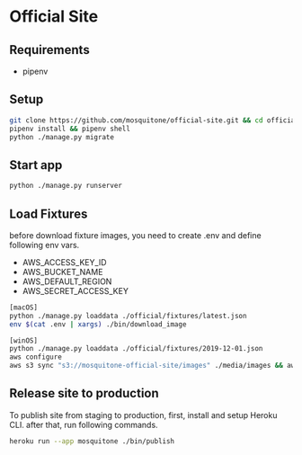 # Official Site

## Requirements

- pipenv

## Setup

```bash
git clone https://github.com/mosquitone/official-site.git && cd official-site
pipenv install && pipenv shell
python ./manage.py migrate
```

## Start app

```bash
python ./manage.py runserver
```

## Load Fixtures

before download fixture images, you need to create .env and define following env vars.

- AWS_ACCESS_KEY_ID
- AWS_BUCKET_NAME
- AWS_DEFAULT_REGION
- AWS_SECRET_ACCESS_KEY

```bash
[macOS]
python ./manage.py loaddata ./official/fixtures/latest.json
env $(cat .env | xargs) ./bin/download_image

[winOS]
python ./manage.py loaddata ./official/fixtures/2019-12-01.json
aws configure
aws s3 sync "s3://mosquitone-official-site/images" ./media/images && aws s3 sync "s3://mosquitone-official-site/original_images" ./media/original_images
```

## Release site to production

To publish site from staging to production, first, install and setup Heroku CLI. after that, run following commands.

```bash
heroku run --app mosquitone ./bin/publish
```
